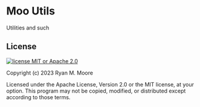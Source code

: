 # Moo Utils

Utilities and such

## License

[![license MIT or Apache
2.0](https://img.shields.io/badge/license-MIT%20or%20Apache%202.0-blue)](https://github.com/mooreryan/pasv)

Copyright (c) 2023 Ryan M. Moore

Licensed under the Apache License, Version 2.0 or the MIT license, at your option. This program may not be copied, modified, or distributed except according to those terms.
